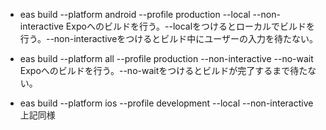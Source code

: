 - eas build --platform android --profile production --local --non-interactive
Expoへのビルドを行う。--localをつけるとローカルでビルドを行う。--non-interactiveをつけるとビルド中にユーザーの入力を待たない。

- eas build --platform all --profile production --non-interactive --no-wait
Expoへのビルドを行う。--no-waitをつけるとビルドが完了するまで待たない。

- eas build --platform ios --profile development --local --non-interactive
上記同様
